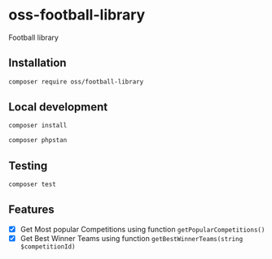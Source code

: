 # oss-football-library
Football library
## Installation

```bash
composer require oss/football-library
```

## Local development

```bash
composer install
```

```bash
composer phpstan
```

## Testing

```bash
composer test
```

## Features

- [x] Get Most popular Competitions using function `getPopularCompetitions()`
- [x] Get Best Winner Teams using function `getBestWinnerTeams(string $competitionId)`